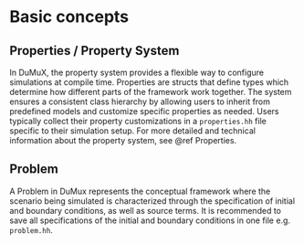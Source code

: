 # Basic concepts

## Properties / Property System
In DuMuX, the property system provides a flexible way to configure simulations at compile time. Properties are structs that define types which determine how different parts of the framework work together. The system ensures a consistent class hierarchy by allowing users to inherit from predefined models and customize specific properties as needed.
Users typically collect their property customizations in a `properties.hh` file specific to their simulation setup. For more detailed and technical information about the property system, see @ref Properties.

## Problem
A Problem in DuMux represents the conceptual framework where the scenario being simulated is characterized through the specification of initial and boundary conditions, as well as source terms. It is recommended to save all specifications of the initial and boundary conditions in one file e.g. `problem.hh`.
